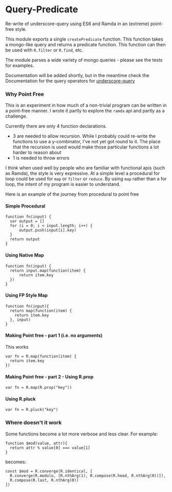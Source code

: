 Query-Predicate
================

Re-write of underscore-query using ES6 and Ramda in an (extreme) point-free style.

This module exports a single `createPredicate` function. This function takes
a mongo-like query and returns a predicate function. This function can then be
used with `R.filter` or `R.find`, etc.

The module parses a wide variety of mongo queries - please see the tests for
examples.

Documentation will be added shortly, but in the meantime check the Documentation
for the query operators for [underscore-query](https://github.com/davidgtonge/underscore-query/blob/master/README.md)

### Why Point Free

This is an experiment in how much of a non-trivial program can be written in a
point-free manner. I wrote it partly to explore the `ramda` api and partly
as a challenge.

Currently there are only 4 function declarations.

 - 3 are needed to allow recursion. While I probably could re-write the
 functions to use a y-combinator, I've not yet got round to it. The place that
 the recursion is used would make those particular functions a lot harder to
 reason about
 - 1 is needed to throw errors

I think when used well by people who are familiar with functional apis (such as
Ramda), the style is very expressive. At a simple level a procedural for loop
could be used for `map` or `filter` or `reduce`. By using `map` rather than
a for loop, the intent of my program is easier to understand.

Here is an example of the journey from procedural to point free

#### Simple Procedural
```
function fn(input) {
  var output = []
  for (i = 0; i < input.length; i++) {
      output.push(input[i].key)
  }
  return output
}
```

#### Using Native Map
```
function fn(input) {
  return input.map(function(item) {
      return item.key
  })
}
```

#### Using FP Style Map
```
function fn(input){
  return map(function(item) {
    return item.key
  }, input)
}
```

#### Making Point free - part 1 (i.e. no arguments)
This works
```
var fn = R.map(function(item) {
  return item.key
})
```

#### Making Point free - part 2 - Using R.prop
```
var fn = R.map(R.prop("key"))
```

#### Using R.pluck
```
var fn = R.pluck("key")
```

### Where doesn't it work

Some functions become a lot more verbose and less clear. For example:
```
function $mod(value, attr){
  return attr % value[0] === value[1]
}

```
becomes:

```
const $mod = R.converge(R.identical, [
  R.converge(R.modulo, [R.nthArg(1), R.compose(R.head, R.nthArg(0))]),
  R.compose(R.last, R.nthArg(0))
])
```
